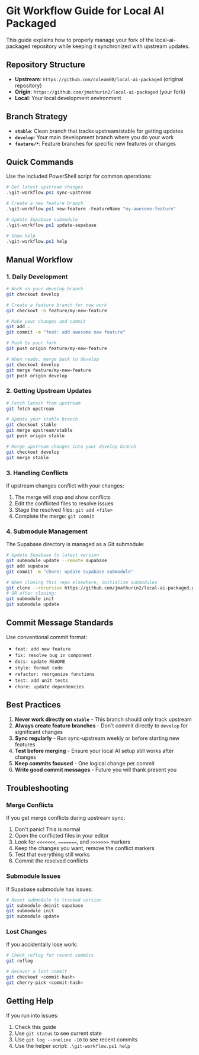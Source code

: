 # Git Workflow Guide for Local AI Packaged

This guide explains how to properly manage your fork of the local-ai-packaged repository while keeping it synchronized with upstream updates.

## Repository Structure

- **Upstream**: `https://github.com/coleam00/local-ai-packaged` (original repository)
- **Origin**: `https://github.com/jmathurin2/local-ai-packaged` (your fork)
- **Local**: Your local development environment

## Branch Strategy

- **`stable`**: Clean branch that tracks upstream/stable for getting updates
- **`develop`**: Your main development branch where you do your work
- **`feature/*`**: Feature branches for specific new features or changes

## Quick Commands

Use the included PowerShell script for common operations:

```powershell
# Get latest upstream changes
.\git-workflow.ps1 sync-upstream

# Create a new feature branch
.\git-workflow.ps1 new-feature -FeatureName "my-awesome-feature"

# Update Supabase submodule
.\git-workflow.ps1 update-supabase

# Show help
.\git-workflow.ps1 help
```

## Manual Workflow

### 1. Daily Development

```bash
# Work on your develop branch
git checkout develop

# Create a feature branch for new work
git checkout -b feature/my-new-feature

# Make your changes and commit
git add .
git commit -m "feat: add awesome new feature"

# Push to your fork
git push origin feature/my-new-feature

# When ready, merge back to develop
git checkout develop
git merge feature/my-new-feature
git push origin develop
```

### 2. Getting Upstream Updates

```bash
# Fetch latest from upstream
git fetch upstream

# Update your stable branch
git checkout stable
git merge upstream/stable
git push origin stable

# Merge upstream changes into your develop branch
git checkout develop
git merge stable
```

### 3. Handling Conflicts

If upstream changes conflict with your changes:

1. The merge will stop and show conflicts
2. Edit the conflicted files to resolve issues
3. Stage the resolved files: `git add <file>`
4. Complete the merge: `git commit`

### 4. Submodule Management

The Supabase directory is managed as a Git submodule:

```bash
# Update Supabase to latest version
git submodule update --remote supabase
git add supabase
git commit -m "chore: update Supabase submodule"

# When cloning this repo elsewhere, initialize submodules
git clone --recursive https://github.com/jmathurin2/local-ai-packaged.git
# OR after cloning:
git submodule init
git submodule update
```

## Commit Message Standards

Use conventional commit format:

- `feat: add new feature`
- `fix: resolve bug in component`
- `docs: update README`
- `style: format code`
- `refactor: reorganize functions`
- `test: add unit tests`
- `chore: update dependencies`

## Best Practices

1. **Never work directly on `stable`** - This branch should only track upstream
2. **Always create feature branches** - Don't commit directly to `develop` for significant changes
3. **Sync regularly** - Run sync-upstream weekly or before starting new features
4. **Test before merging** - Ensure your local AI setup still works after changes
5. **Keep commits focused** - One logical change per commit
6. **Write good commit messages** - Future you will thank present you

## Troubleshooting

### Merge Conflicts
If you get merge conflicts during upstream sync:
1. Don't panic! This is normal
2. Open the conflicted files in your editor
3. Look for `<<<<<<<`, `=======`, and `>>>>>>>` markers
4. Keep the changes you want, remove the conflict markers
5. Test that everything still works
6. Commit the resolved conflicts

### Submodule Issues
If Supabase submodule has issues:
```bash
# Reset submodule to tracked version
git submodule deinit supabase
git submodule init
git submodule update
```

### Lost Changes
If you accidentally lose work:
```bash
# Check reflog for recent commits
git reflog

# Recover a lost commit
git checkout <commit-hash>
git cherry-pick <commit-hash>
```

## Getting Help

If you run into issues:
1. Check this guide
2. Use `git status` to see current state
3. Use `git log --oneline -10` to see recent commits
4. Use the helper script: `.\git-workflow.ps1 help`

